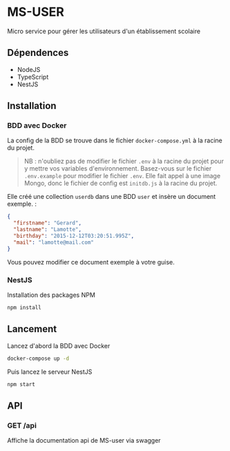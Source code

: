 # MS-USER

Micro service pour gérer les utilisateurs d'un établissement scolaire

## Dépendences

- NodeJS
- TypeScript
- NestJS

## Installation

### BDD avec Docker

La config de la BDD se trouve dans le fichier `docker-compose.yml` à la racine du projet.

> NB : n'oubliez pas de modifier le fichier `.env` à la racine du projet pour y mettre vos variables d'environnement. Basez-vous sur le fichier `.env.example` pour modifier le fichier `.env`.
Elle fait appel à une image Mongo, donc le fichier de config est `initdb.js` à la racine du projet.

Elle créé une collection `userdb` dans une BDD `user` et insère un document exemple. :

```json
{
  "firstname": "Gerard",
  "lastname": "Lamotte",
  "birthday": "2015-12-12T03:20:51.995Z",
  "mail": "lamotte@mail.com"
}
```

Vous pouvez modifier ce document exemple à votre guise.

### NestJS

Installation des packages NPM

```bash
npm install
```

## Lancement

Lancez d'abord la BDD avec Docker

```bash
docker-compose up -d
```

Puis lancez le serveur NestJS

```bash
npm start
```

## API

### GET /api

Affiche la documentation api de MS-user via swagger
